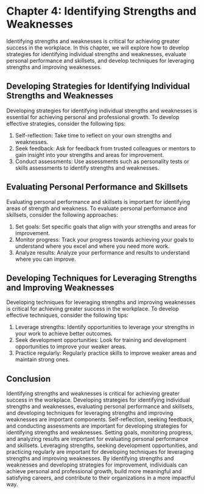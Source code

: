 Chapter 4: Identifying Strengths and Weaknesses
===============================================

Identifying strengths and weaknesses is critical for achieving greater success in the workplace. In this chapter, we will explore how to develop strategies for identifying individual strengths and weaknesses, evaluate personal performance and skillsets, and develop techniques for leveraging strengths and improving weaknesses.

Developing Strategies for Identifying Individual Strengths and Weaknesses
-------------------------------------------------------------------------

Developing strategies for identifying individual strengths and weaknesses is essential for achieving personal and professional growth. To develop effective strategies, consider the following tips:

1. Self-reflection: Take time to reflect on your own strengths and weaknesses.
2. Seek feedback: Ask for feedback from trusted colleagues or mentors to gain insight into your strengths and areas for improvement.
3. Conduct assessments: Use assessments such as personality tests or skills assessments to identify strengths and weaknesses.

Evaluating Personal Performance and Skillsets
---------------------------------------------

Evaluating personal performance and skillsets is important for identifying areas of strength and weakness. To evaluate personal performance and skillsets, consider the following approaches:

1. Set goals: Set specific goals that align with your strengths and areas for improvement.
2. Monitor progress: Track your progress towards achieving your goals to understand where you excel and where you need more work.
3. Analyze results: Analyze your performance and results to understand where you can improve.

Developing Techniques for Leveraging Strengths and Improving Weaknesses
-----------------------------------------------------------------------

Developing techniques for leveraging strengths and improving weaknesses is critical for achieving greater success in the workplace. To develop effective techniques, consider the following tips:

1. Leverage strengths: Identify opportunities to leverage your strengths in your work to achieve better outcomes.
2. Seek development opportunities: Look for training and development opportunities to improve your weaker areas.
3. Practice regularly: Regularly practice skills to improve weaker areas and maintain strong ones.

Conclusion
----------

Identifying strengths and weaknesses is critical for achieving greater success in the workplace. Developing strategies for identifying individual strengths and weaknesses, evaluating personal performance and skillsets, and developing techniques for leveraging strengths and improving weaknesses are important components. Self-reflection, seeking feedback, and conducting assessments are important for developing strategies for identifying strengths and weaknesses. Setting goals, monitoring progress, and analyzing results are important for evaluating personal performance and skillsets. Leveraging strengths, seeking development opportunities, and practicing regularly are important for developing techniques for leveraging strengths and improving weaknesses. By identifying strengths and weaknesses and developing strategies for improvement, individuals can achieve personal and professional growth, build more meaningful and satisfying careers, and contribute to their organizations in a more impactful way.
